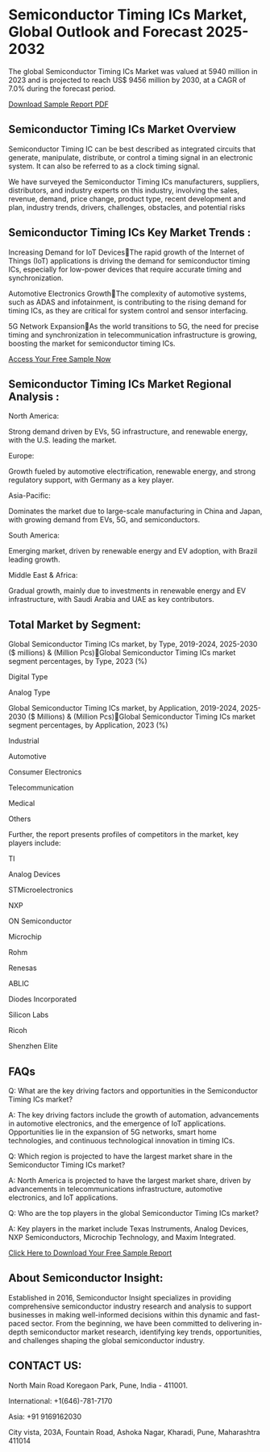 <h1>Semiconductor Timing ICs Market, Global Outlook and Forecast 2025-2032</h1>

The global Semiconductor Timing ICs Market was valued at 5940 million in 2023 and is projected to reach US$ 9456 million by 2030, at a CAGR of 7.0% during the forecast period.

[Download Sample Report PDF ](https://semiconductorinsight.com/download-sample-report/?product_id=92823)

<h2>Semiconductor Timing ICs Market Overview</h2>

Semiconductor Timing IC can be best described as integrated circuits that generate, manipulate, distribute, or control a timing signal in an electronic system. It can also be referred to as a clock timing signal.

We have surveyed the Semiconductor Timing ICs manufacturers, suppliers, distributors, and industry experts on this industry, involving the sales, revenue, demand, price change, product type, recent development and plan, industry trends, drivers, challenges, obstacles, and potential risks

<h2>Semiconductor Timing ICs Key Market Trends  :</h2>

Increasing Demand for IoT DevicesThe rapid growth of the Internet of Things (IoT) applications is driving the demand for semiconductor timing ICs, especially for low-power devices that require accurate timing and synchronization.

Automotive Electronics GrowthThe complexity of automotive systems, such as ADAS and infotainment, is contributing to the rising demand for timing ICs, as they are critical for system control and sensor interfacing.

5G Network ExpansionAs the world transitions to 5G, the need for precise timing and synchronization in telecommunication infrastructure is growing, boosting the market for semiconductor timing ICs.

[Access Your Free Sample Now](https://semiconductorinsight.com/report/semiconductor-timing-ics-market/)

<h2>Semiconductor Timing ICs Market Regional Analysis :</h2>

North America:

Strong demand driven by EVs, 5G infrastructure, and renewable energy, with the U.S. leading the market.

Europe:

Growth fueled by automotive electrification, renewable energy, and strong regulatory support, with Germany as a key player.

Asia-Pacific:

Dominates the market due to large-scale manufacturing in China and Japan, with growing demand from EVs, 5G, and semiconductors.

South America:

Emerging market, driven by renewable energy and EV adoption, with Brazil leading growth.

Middle East & Africa:

Gradual growth, mainly due to investments in renewable energy and EV infrastructure, with Saudi Arabia and UAE as key contributors.

<h2>Total Market by Segment:</h2>

Global Semiconductor Timing ICs market, by Type, 2019-2024, 2025-2030 ($ millions) & (Million Pcs)Global Semiconductor Timing ICs market segment percentages, by Type, 2023 (%)

Digital Type

Analog Type

Global Semiconductor Timing ICs market, by Application, 2019-2024, 2025-2030 ($ Millions) & (Million Pcs)Global Semiconductor Timing ICs market segment percentages, by Application, 2023 (%)

Industrial

Automotive

Consumer Electronics

Telecommunication

Medical

Others

Further, the report presents profiles of competitors in the market, key players include:

TI

Analog Devices

STMicroelectronics

NXP

ON Semiconductor

Microchip

Rohm

Renesas

ABLIC

Diodes Incorporated

Silicon Labs

Ricoh

Shenzhen Elite

<h2>FAQs</h2>

Q: What are the key driving factors and opportunities in the Semiconductor Timing ICs market?

A: The key driving factors include the growth of automation, advancements in automotive electronics, and the emergence of IoT applications. Opportunities lie in the expansion of 5G networks, smart home technologies, and continuous technological innovation in timing ICs.

Q: Which region is projected to have the largest market share in the Semiconductor Timing ICs market?

A: North America is projected to have the largest market share, driven by advancements in telecommunications infrastructure, automotive electronics, and IoT applications.

Q: Who are the top players in the global Semiconductor Timing ICs market?

A: Key players in the market include Texas Instruments, Analog Devices, NXP Semiconductors, Microchip Technology, and Maxim Integrated.

[Click Here to Download Your Free Sample Report ](https://semiconductorinsight.com/download-sample-report/?product_id=92823)

<h2>About Semiconductor Insight:</h2>

Established in 2016, Semiconductor Insight specializes in providing comprehensive semiconductor industry research and analysis to support businesses in making well-informed decisions within this dynamic and fast-paced sector. From the beginning, we have been committed to delivering in-depth semiconductor market research, identifying key trends, opportunities, and challenges shaping the global semiconductor industry.

<h2>CONTACT US:</h2>

North Main Road Koregaon Park, Pune, India - 411001.

International: +1(646)-781-7170

Asia: +91 9169162030

City vista, 203A, Fountain Road, Ashoka Nagar, Kharadi, Pune, Maharashtra 411014
